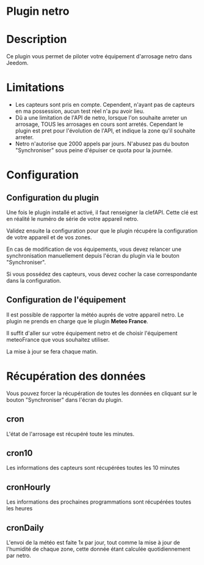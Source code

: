 # Plugin netro

# Description

Ce plugin vous permet de piloter votre équipement d'arrosage netro dans Jeedom.

# Limitations

- Les capteurs sont pris en compte. Cependent, n'ayant pas de capteurs en ma possession, aucun test réel n'a pu avoir lieu.
- Dû a une limitation de l'API de netro, lorsque l'on souhaite arreter un arrosage, TOUS les arrosages en cours sont arretés. Cependant le plugin est pret pour l'évolution de l'API, et indique la zone qu'il souhaite arreter.
- Netro n'autorise que 2000 appels par jours. N'abusez pas du bouton "Synchroniser" sous peine d'épuiser ce quota pour la journée.

# Configuration

## Configuration du plugin

Une fois le plugin installé et activé, il faut renseigner la clefAPI. Cette clé est en réalité le numéro de série de votre appareil netro.

Validez ensuite la configuration pour que le plugin récupére la configuration de votre appareil et de vos zones.

En cas de modification de vos équipements, vous devez relancer une synchronisation manuellement depuis l'écran du plugin via le bouton "Synchroniser".

Si vous possédez des capteurs, vous devez cocher la case correspondante dans la configuration.

## Configuration de l'équipement

Il est possible de rapporter la météo auprés de votre appareil netro. Le plugin ne prends en charge que le plugin **Meteo France**.

Il suffit d'aller sur votre équipement netro et de choisir l'équipement meteoFrance que vous souhaitez utiliser.

La mise à jour se fera chaque matin.

# Récupération des données

Vous pouvez forcer la récupération de toutes les données en cliquant sur le bouton "Synchroniser" dans l'écran du plugin.

## cron 
L'état de l'arrosage est récupéré toute les minutes.

## cron10
Les informations des capteurs sont récupérées toutes les 10 minutes

## cronHourly
Les informations des prochaines programmations sont récupérées toutes les heures

## cronDaily
L'envoi de la météo est faite 1x par jour, tout comme la mise à jour de l'humidité de chaque zone, cette donnée étant calculée quotidiennement par netro.

